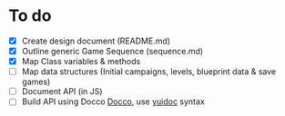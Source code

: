 # To do
- [x] Create design document (README.md)
- [x] Outline generic Game Sequence (sequence.md)
- [x] Map Class variables & methods
- [ ] Map data structures (Initial campaigns, levels,  blueprint data & save games)
- [ ] Document API (in JS)
- [ ] Build API using Docco [Docco](http://jashkenas.github.io/docco/), use [yuidoc](http://yui.github.io/yuidoc/) syntax